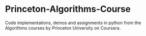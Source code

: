 # Princeton-Algorithms-Course
Code implementations, demos and assignments in python from the Algorithms courses by Princeton University on Coursera.
